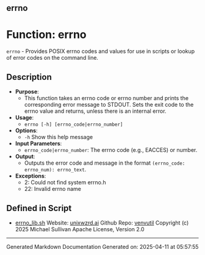 ## errno
# Function: errno
 `errno` - Provides POSIX errno codes and values for use in scripts or lookup of error codes on the command line.
## Description
- **Purpose**: 
  - This function takes an errno code or errno number and prints the corresponding error message to STDOUT. Sets the exit code to the errno value and returns, unless there is an internal error.
- **Usage**: 
  - `errno [-h] [errno_code|errno_number]`
- **Options**: 
  - `-h`   Show this help message
- **Input Parameters**: 
  - `errno_code|errno_number`: The errno code (e.g., EACCES) or number.
- **Output**: 
  - Outputs the error code and message in the format `(errno_code: errno_num): errno_text`.
- **Exceptions**: 
  - 2: Could not find system errno.h
  - 22: Invalid errno name

## Defined in Script

* [errno_lib.sh](../errno_lib_sh.md)
Website: [unixwzrd.ai](https://unixwzrd.ai)
Github Repo: [venvutil](https://github.com/unixwzrd/venvutil)
Copyright (c) 2025 Michael Sullivan
Apache License, Version 2.0

---

Generated Markdown Documentation
Generated on: 2025-04-11 at 05:57:55

